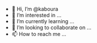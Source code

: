 - 👋 Hi, I’m @kaboura
- 👀 I’m interested in ...
- 🌱 I’m currently learning ...
- 💞️ I’m looking to collaborate on ...
- 📫 How to reach me ...

<!---
kaboura/kaboura is a ✨ special ✨ repository because its `README.md` (this file) appears on your GitHub profile.
You can click the Preview link to take a look at your changes.
--->
